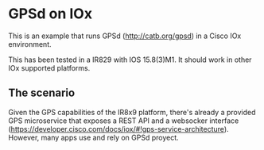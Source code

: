 # GPSd on IOx

This is an example that runs GPSd (http://catb.org/gpsd) in a Cisco IOx environment.

This has been tested in a IR829 with IOS 15.8(3)M1.
It should work in other IOx supported platforms.


## The scenario

Given the GPS capabilities of the IR8x9 platform, there's already a provided GPS microservice that exposes a REST API and a websocker interface (https://developer.cisco.com/docs/iox/#!gps-service-architecture). However, many apps use and rely on GPSd proyect.

